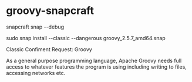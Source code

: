 # groovy-snapcraft

snapcraft snap --debug

sudo snap install --classic --dangerous groovy_2.5.7_amd64.snap

Classic Confiment Request: Groovy

As a general purpose programming language, Apache Groovy
needs full access to whatever features the program is using
including writing to files, accessing networks etc.